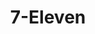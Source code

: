 ---
title: "7-Eleven"
url: /daytona-beach-shores/7-eleven-south-atlantic-avenue/
shop: Lebensmittel
---